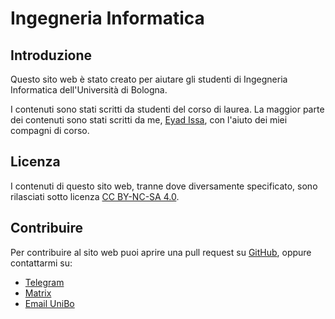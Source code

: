 # Ingegneria Informatica

## Introduzione

Questo sito web è stato creato per aiutare gli studenti di Ingegneria Informatica dell'Università di Bologna.

I contenuti sono stati scritti da studenti del corso di laurea. La maggior parte dei contenuti sono stati scritti da me, [Eyad Issa](https://github.com/VaiTon), con l'aiuto dei miei compagni di corso.

## Licenza

I contenuti di questo sito web, tranne dove diversamente specificato, sono rilasciati sotto licenza [CC BY-NC-SA 4.0](https://creativecommons.org/licenses/by-nc-sa/4.0/).

## Contribuire

Per contribuire al sito web puoi aprire una pull request su [GitHub](https://github.com/VaiTon/UniBo-IngInfo), oppure contattarmi su:

- [Telegram](https://t.me/Eyaddo)
- [Matrix](https://matrix.to/#/@vaiton:matrix.org)
- [Email UniBo](mailto:eyadlorenzo.issa@studio.unibo.it)
